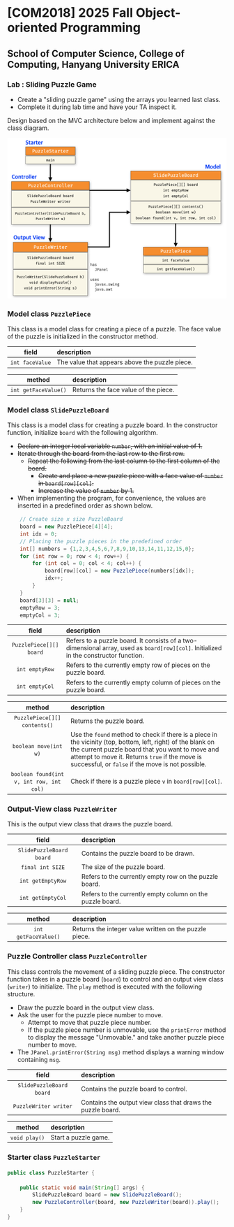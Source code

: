 # [COM2018] 2025 Fall Object-oriented Programming
## School of Computer Science, College of Computing, Hanyang University ERICA

### Lab : Sliding Puzzle Game

- Create a "sliding puzzle game" using the arrays you learned last class.
- Complete it during lab time and have your TA inspect it.

Design based on the MVC architecture below and implement against the class diagram.

<img src="img/slide.png" width="750">

### Model class `PuzzlePiece`

This class is a model class for creating a piece of a puzzle. The face value of the puzzle is initialized in the constructor method.

| field | description |
|:---:|:---|
| `int faceValue` | The value that appears above the puzzle piece. |

| method | description |
|:---:|:---|
| `int getFaceValue()` | Returns the face value of the piece. |

### Model class `SlidePuzzleBoard`

This class is a model class for creating a puzzle board. In the constructor function, initialize `board` with the following algorithm.

- ~~Declare an integer local variable `number`, with an initial value of 1.~~
- ~~Iterate through the board from the last row to the first row.~~
    - ~~Repeat the following from the last column to the first column of the board.~~
        - ~~Create and place a new puzzle piece with a face value of `number` in `board[row][col]`.~~
        - ~~Increase the value of `number` by 1.~~
- When implementing the program, for convenience, the values are inserted in a predefined order as shown below.
```Java
    // Create size x size PuzzleBoard
    board = new PuzzlePiece[4][4];
    int idx = 0;
    // Placing the puzzle pieces in the predefined order
    int[] numbers = {1,2,3,4,5,6,7,8,9,10,13,14,11,12,15,0};
    for (int row = 0; row < 4; row++) {
        for (int col = 0; col < 4; col++) {
            board[row][col] = new PuzzlePiece(numbers[idx]);
            idx++;
        }
    }
    board[3][3] = null;
    emptyRow = 3;
    emptyCol = 3;
```

| field | description |
|:---:|:---|
| `PuzzlePiece[][] board` | Refers to a puzzle board. It consists of a two-dimensional array, used as `board[row][col]`. Initialized in the constructor function. |
| `int emptyRow` | Refers to the currently empty row of pieces on the puzzle board. |
| `int emptyCol` | Refers to the currently empty column of pieces on the puzzle board. |

| method | description | 
|:---:|:---|
| `PuzzlePiece[][] contents()` | Returns the puzzle board. |
| `boolean move(int w)` | Use the `found` method to check if there is a piece in the vicinity (top, bottom, left, right) of the blank on the current puzzle board that you want to move and attempt to move it. Returns `true` if the move is successful, or `false` if the move is not possible. |
| `boolean found(int v, int row, int col)` | Check if there is a puzzle piece `v` in `board[row][col]`. |

### Output-View class `PuzzleWriter`

This is the output view class that draws the puzzle board.

| field | description |
|:---:|:---|
| `SlidePuzzleBoard board` | Contains the puzzle board to be drawn. |
| `final int SIZE` | The size of the puzzle board. |
| `int getEmptyRow` | Refers to the currently empty row on the puzzle board. |
| `int getEmptyCol` | Refers to the currently empty column on the puzzle board. |

| method | description |
|:---:|:---|
| `int getFaceValue()` | Returns the integer value written on the puzzle piece. |

### Puzzle Controller class `PuzzleController`

This class controls the movement of a sliding puzzle piece. The constructor function takes in a puzzle board (`board`) to control and an output view class (`writer`) to initialize.
The `play` method is executed with the following structure.

- Draw the puzzle board in the output view class.
- Ask the user for the puzzle piece number to move.
    - Attempt to move that puzzle piece number.
    - If the puzzle piece number is unmovable, use the `printError` method to display the message "Unmovable." and take another puzzle piece number to move.
- The `JPanel.printError(String msg)` method displays a warning window containing `msg`.

| field | description |
|:---:|:---|
| `SlidePuzzleBoard board` | Contains the puzzle board to control. |
| `PuzzleWriter writer` | Contains the output view class that draws the puzzle board. |

| method | description |
|:---:|:---|
| `void play()` | Start a puzzle game. |

### Starter class `PuzzleStarter`

```java
public class PuzzleStarter {

    public static void main(String[] args) {
        SlidePuzzleBoard board = new SlidePuzzleBoard();
        new PuzzleController(board, new PuzzleWriter(board)).play();
    }
}
```
